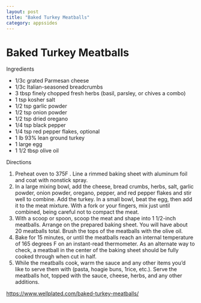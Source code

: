 ```yaml
---
layout: post
title: "Baked Turkey Meatballs"
category: appssides
---
```


# Baked Turkey Meatballs

Ingredients
  * 1/3c grated Parmesan cheese
  * 1/3c Italian-seasoned breadcrumbs
  * 3 tbsp finely chopped fresh herbs (basil, parsley, or chives a combo)
  * 1 tsp kosher salt
  * 1/2 tsp garlic powder
  * 1/2 tsp onion powder
  * 1/2 tsp dried oregano
  * 1/4 tsp black pepper
  * 1/4 tsp red pepper flakes, optional
  * 1 lb 93% lean ground turkey
  * 1 large egg
  * 1 1/2 tbsp olive oil

Directions
  1. Preheat oven to 375F . Line a rimmed baking sheet with aluminum foil and coat with nonstick spray.
  2. In a large mixing bowl, add the cheese, bread crumbs, herbs, salt, garlic powder, onion powder, oregano, pepper, and red pepper flakes and stir well to combine. Add the turkey. In a small bowl, beat the egg, then add it to the meat mixture. With a fork or your fingers, mix just until combined, being careful not to compact the meat.
  3. With a scoop or spoon, scoop the meat and shape into 1 1/2-inch meatballs. Arrange on the prepared baking sheet. You will have about 20 meatballs total. Brush the tops of the meatballs with the olive oil.
  4. Bake for 15 minutes, or until the meatballs reach an internal temperature of 165 degrees F on an instant-read thermometer. As an alternate way to check, a meatball in the center of the baking sheet should be fully cooked through when cut in half.
  5. While the meatballs cook, warm the sauce and any other items you’d like to serve them with (pasta, hoagie buns, 1rice, etc.). Serve the meatballs hot, topped with the sauce, cheese, herbs, and any other additions.

<https://www.wellplated.com/baked-turkey-meatballs/>